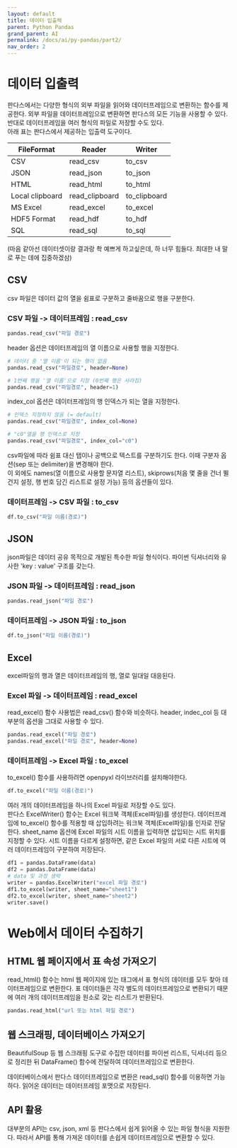 ```yaml
---
layout: default
title: 데이터 입출력
parent: Python Pandas
grand_parent: AI
permalink: /docs/ai/py-pandas/part2/
nav_order: 2
---
```


# 데이터 입출력

판다스에서는 다양한 형식의 외부 파일을 읽어와 데이터프레임으로 변환하는 함수를 제공한다. 외부 파일을 데이터프레임으로 변환하면 판다스의 모든 기능을 사용할 수 있다. 반대로 데이터프레임을 여러 형식의 파일로 저장할 수도 있다.<br>
아래 표는 판다스에서 제공하는 입출력 도구이다.

|FileFormat|Reader|Writer|
|------|---|---|
|CSV|read_csv|to_csv|
|JSON|read_json|to_json|
|HTML|read_html|to_html|
|Local clipboard|read_clipboard|to_clipboard|
|MS Excel|read_excel|to_excel|
|HDF5 Format|read_hdf|to_hdf|
|SQL|read_sql|to_sql|

(마음 같아선 데이터셋이랑 결과랑 촥 예쁘게 하고싶은데, 하 너무 힘들다. 최대한 내 말로 푸는 데에 집중하겠삼)

## CSV

csv 파일은 데이터 값의 열을 쉼표로 구분하고 줄바꿈으로 행을 구분한다.

### CSV 파일 -> 데이터프레임 : read_csv

```py
pandas.read_csv("파일 경로")
```

header 옵션은 데이터프레임의 열 이름으로 사용할 행을 지정한다.
```py
# 데이터 중 '열 이름'이 되는 행이 없음
pandas.read_csv("파일경로", header=None)

# 1번째 행을 '열 이름'으로 지정 (0번째 행은 사라짐)
pandas.read_csv("파일경로", header=1)
```

index_col 옵션은 데이터프레임의 행 인덱스가 되는 열을 지정한다.
```py
# 인덱스 지정하지 않음 (= default)
pandas.read_csv("파일경로", index_col=None)

# "c0"열을 행 인덱스로 지정
pandas.read_csv("파일경로", index_col="c0")
```

csv파일에 따라 쉼표 대신 탭이나 공백으로 텍스트를 구분하기도 한다. 이때 구분자 옵션(sep 또는 delimiter)을 변경해야 한다.<br>
이 외에도 names(열 이름으로 사용할 문자열 리스트), skiprows(처음 몇 줄을 건너 뛸건지 설정, 행 번호 담긴 리스트로 설정 가능) 등의 옵션들이 있다.

### 데이터프레임 -> CSV 파일 : to_csv

```py
df.to_csv("파일 이름(경로)")
```

## JSON

json파일은 데이터 공유 목적으로 개발된 특수한 파일 형식이다. 파이썬 딕셔너리와 유사한 'key : value' 구조를 갖는다.

### JSON 파일 -> 데이터프레임 : read_json

```py
pandas.read_json("파일 경로")
```

### 데이터프레임 -> JSON 파일 : to_json

```py
df.to_json("파일 이름(경로)")
```

## Excel

excel파일의 행과 열은 데이터프레임의 행, 열로 일대일 대응된다.

### Excel 파일 -> 데이터프레임 : read_excel

read_excel() 함수 사용법은 read_csv() 함수와 비슷하다. header, indec_col 등 대부분의 옵션을 그대로 사용할 수 있다.

```py
pandas.read_excel("파일 경로")
pandas.read_excel("파일 경로", header=None)
```

### 데이터프레임 -> Excel 파일 : to_excel

to_excel() 함수를 사용하려면 openpyxl 라이브러리를 설치해야한다.

```py
df.to_excel("파일 이름(경로)")
```

여러 개의 데이터프레임을 하나의 Excel 파일로 저장할 수도 있다.<br>
판다스 ExcelWriter() 함수는 Excel 워크북 객체(Excel파일)를 생성한다. 데이터프레임에 to_excel() 함수를 적용할 때 삽입하려는 워크북 객체(Excel파일)를 인자로 전달한다.
sheet_name 옵션에 Excel 파일의 시트 이름을 입력하면 삽입되는 시트 위치를 지정할 수 있다. 시트 이름을 다르게 설정하면, 같은 Excel 파일의 서로 다른 시트에 여러 데이터프레임이 구분하여 저장된다.

```py
df1 = pandas.DataFrame(data)
df2 = pandas.DataFrame(data)
# data 및 과정 생략
writer = pandas.ExcelWriter("excel 파일 경로")
df1.to_excel(writer, sheet_name="sheet1")
df2.to_excel(writer, sheet_name="sheet2")
writer.save()
```

# Web에서 데이터 수집하기

## HTML 웹 페이지에서 표 속성 가져오기

read_html() 함수는 html 웹 페이지에 있는 <table> 태그에서 표 형식의 데이터를 모두 찾아 데이터프레임으로 변환한다. 표 데이터들은 각각 별도의 데이터프레임으로 변환되기 때문에 여러 개의 데이터프레임을 원소로 갖는 리스트가 반환된다.

```py
pandas.read_html("url 또는 html 파일 경로")
```

## 웹 스크래핑, 데이터베이스 가져오기

BeautifulSoup 등 웹 스크래핑 도구로 수집한 데이터를 파이썬 리스트, 딕셔너리 등으로 정리한 뒤 DataFrame() 함수에 전달하여 데이터프레임으로 변환한다.

데이터베이스에서 판다스 데이터프레임으로 변환은 read_sql() 함수를 이용하면 가능하다. 읽어온 데이터는 데이터프레임 포맷으로 저장된다.
  
## API 활용
  
대부분의 API는 csv, json, xml 등 판다스에서 쉽게 읽어올 수 있는 파일 형식을 지원한다. 따라서 API를 통해 가져온 데이터를 손쉽게 데이터프레임으로 변환할 수 있다.
